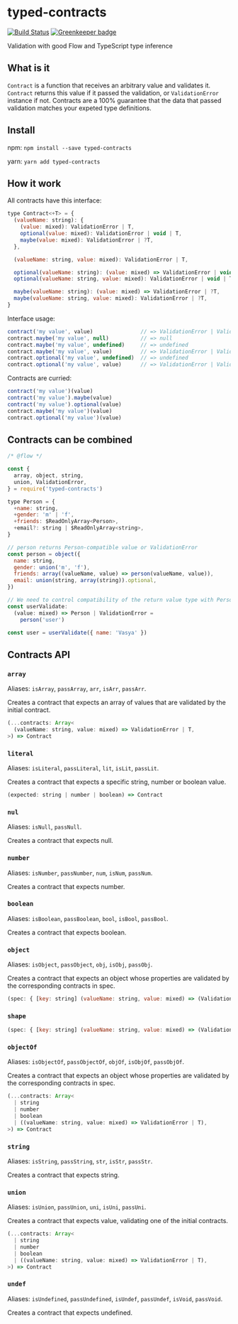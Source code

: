 # typed-contracts

[![Build Status][status-img]][status-url]
[![Greenkeeper badge](https://badges.greenkeeper.io/bigslycat/typed-contracts.svg)](https://greenkeeper.io/)

Validation with good Flow and TypeScript type inference

## What is it

`Contract` is a function that receives an arbitrary value and validates it.
`Сontract` returns this value if it passed the validation, or `ValidationError` instance if not.
Contracts are a 100% guarantee that the data that passed validation matches your expeted type definitions.

## Install

npm: `npm install --save typed-contracts`

yarn: `yarn add typed-contracts`

## How it work

All contracts have this interface:

```js
type Contract<+T> = {
  (valueName: string): {
    (value: mixed): ValidationError | T,
    optional(value: mixed): ValidationError | void | T,
    maybe(value: mixed): ValidationError | ?T,
  },

  (valueName: string, value: mixed): ValidationError | T,

  optional(valueName: string): (value: mixed) => ValidationError | void | T,
  optional(valueName: string, value: mixed): ValidationError | void | T,

  maybe(valueName: string): (value: mixed) => ValidationError | ?T,
  maybe(valueName: string, value: mixed): ValidationError | ?T,
}
```

Interface usage:

```js
contract('my value', value)               // => ValidationError | ValidValue
contract.maybe('my value', null)          // => null
contract.maybe('my value', undefined)     // => undefined
contract.maybe('my value', value)         // => ValidationError | ValidValue
contract.optional('my value', undefined)  // => undefined
contract.optional('my value', value)      // => ValidationError | ValidValue
```

Contracts are curried:

```js
contract('my value')(value)
contract('my value').maybe(value)
contract('my value').optional(value)
contract.maybe('my value')(value)
contract.optional('my value')(value)
```

## Contracts can be combined

```js
/* @flow */

const {
  array, object, string,
  union, ValidationError,
} = require('typed-contracts')

type Person = {
  +name: string,
  +gender: 'm' | 'f',
  +friends: $ReadOnlyArray<Person>,
  +email?: string | $ReadOnlyArray<string>,
}

// person returns Person-compatible value or ValidationError
const person = object({
  name: string,
  gender: union('m', 'f'),
  friends: array((valueName, value) => person(valueName, value)),
  email: union(string, array(string)).optional,
})

// We need to control compatibility of the return value type with Person
const userValidate:
  (value: mixed) => Person | ValidationError =
    person('user')

const user = userValidate({ name: 'Vasya' })
```

## Contracts API

### `array`

Aliases: `isArray`, `passArray`, `arr`, `isArr`, `passArr`.

Creates a contract that expects an array of values that are validated by the initial contract.

```js
(...contracts: Array<
  (valueName: string, value: mixed) => ValidationError | T,
>) => Contract
```

### `literal`

Aliases: `isLiteral`, `passLiteral`, `lit`, `isLit`, `passLit`.

Creates a contract that expects a specific string, number or boolean value.

```js
(expected: string | number | boolean) => Contract
```

### `nul`

Aliases: `isNull`, `passNull`.

Creates a contract that expects null.

### `number`

Aliases: `isNumber`, `passNumber`, `num`, `isNum`, `passNum`.

Creates a contract that expects number.

### `boolean`

Aliases: `isBoolean`, `passBoolean`, `bool`, `isBool`, `passBool`.

Creates a contract that expects boolean.

### `object`

Aliases: `isObject`, `passObject`, `obj`, `isObj`, `passObj`.

Creates a contract that expects an object whose properties are validated by the corresponding
contracts in spec.

```js
(spec: { [key: string] (valueName: string, value: mixed) => (ValidationError | T) }) => Contract
```

### `shape`

```js
(spec: { [key: string] (valueName: string, value: mixed) => (ValidationError | void | T) }) => Contract
```

### `objectOf`

Aliases: `isObjectOf`, `passObjectOf`, `objOf`, `isObjOf`, `passObjOf`.

Creates a contract that expects an object whose properties are validated by the corresponding
contracts in spec.

```js
(...contracts: Array<
  | string
  | number
  | boolean
  | ((valueName: string, value: mixed) => ValidationError | T),
>) => Contract
```

### `string`

Aliases: `isString`, `passString`, `str`, `isStr`, `passStr`.

Creates a contract that expects string.

### `union`

Aliases: `isUnion`, `passUnion`, `uni`, `isUni`, `passUni`.

Creates a contract that expects value, validating one of the initial contracts.

```js
(...contracts: Array<
  | string
  | number
  | boolean
  | ((valueName: string, value: mixed) => ValidationError | T),
>) => Contract
```

### `undef`

Aliases: `isUndefined`, `passUndefined`, `isUndef`, `passUndef`, `isVoid`, `passVoid`.

Creates a contract that expects undefined.

[status-url]: https://travis-ci.org/bigslycat/typed-contracts
[status-img]: https://travis-ci.org/bigslycat/typed-contracts.svg?branch=master
